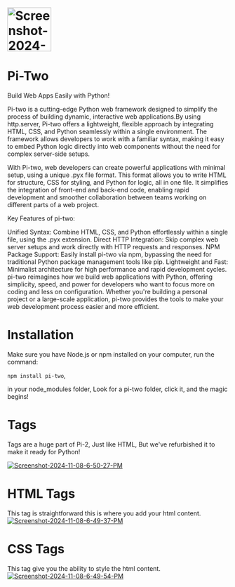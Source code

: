 #  <img src="https://i.ibb.co/KmbQR6W/Screenshot-2024-11-08-1-05-38-PM.png" alt="Screenshot-2024-11-08-1-05-38-PM" border="0" style='width: 100px; height: auto'><h1>Pi-Two</h1>
Build Web Apps Easily with Python!

Pi-two is a cutting-edge Python web framework designed to simplify the process of building dynamic, interactive web applications.By using http.server, Pi-two offers a lightweight, flexible approach by integrating HTML, CSS, and Python seamlessly within a single environment. The framework allows developers to work with a familiar syntax, making it easy to embed Python logic directly into web components without the need for complex server-side setups.

With Pi-two, web developers can create powerful applications with minimal setup, using a unique .pyx file format. This format allows you to write HTML for structure, CSS for styling, and Python for logic, all in one file. It simplifies the integration of front-end and back-end code, enabling rapid development and smoother collaboration between teams working on different parts of a web project.

Key Features of pi-two:

Unified Syntax: Combine HTML, CSS, and Python effortlessly within a single file, using the .pyx extension.
Direct HTTP Integration: Skip complex web server setups and work directly with HTTP requests and responses.
NPM Package Support: Easily install pi-two via npm, bypassing the need for traditional Python package management tools like pip.
Lightweight and Fast: Minimalist architecture for high performance and rapid development cycles.
pi-two reimagines how we build web applications with Python, offering simplicity, speed, and power for developers who want to focus more on coding and less on configuration. Whether you're building a personal project or a large-scale application, pi-two provides the tools to make your web development process easier and more efficient.

 # Installation
 Make sure you have Node.js or npm installed on your computer, run the command: 
 
```npm install pi-two```,

in your node_modules folder, Look for a pi-two folder, click it, and the magic begins!

# Tags
Tags are a huge part of Pi-2, Just like HTML, But we've refurbished it to make it ready for Python!

 <a href="https://ibb.co/b6LnJ6f"><img src="https://i.ibb.co/TwR5LwC/Screenshot-2024-11-08-6-50-27-PM.png" alt="Screenshot-2024-11-08-6-50-27-PM" border="0"></a>

# HTML Tags
This tag is straightforward this is where you add your html content.
<a href="https://ibb.co/PYPq5BV"><img src="https://i.ibb.co/n0YxDhK/Screenshot-2024-11-08-6-49-37-PM.png" alt="Screenshot-2024-11-08-6-49-37-PM" border="0"></a>
# CSS Tags
This tag give you the ability to style the html content.
<a href="https://ibb.co/YT8c6XX"><img src="https://i.ibb.co/JF2vNqq/Screenshot-2024-11-08-6-49-54-PM.png" alt="Screenshot-2024-11-08-6-49-54-PM" border="0"></a>
